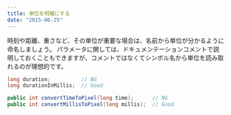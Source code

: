 ```yaml
---
title: 単位を明確にする
date: "2015-06-25"
---
```


時刻や距離、重さなど、その単位が重要な場合は、名前から単位が分かるように命名しましょう。
パラメータに関しては、ドキュメンテーションコメントで説明しておくこともできますが、コメントではなくてシンボル名から単位を読み取れるのが理想的です。

```java
long duration;          // NG
long durationInMillis;  // Good

public int convertTimeToPixel(long time);      // NG
public int convertMillisToPixel(long millis);  // Good
```

